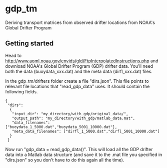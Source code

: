 # gdp_tm
Deriving transport matrices from observed drifter locations from NOAA's Global Drifter Program

## Getting started
Head to http://www.aoml.noaa.gov/envids/gld/FtpInterpolatedInstructions.php and download NOAA's Global Drifter Program (GDP) drifter data.
You'll need both the data (buoydata_xxx.dat) and the meta data (dirfl_xxx.dat) files.

In the gdp_tm/drifters folder create a file "dirs.json". This file points to relevant file locations that "read_gdp_data" uses.
It should contain the following fields.
```
{
 "dirs":
  {
   "input_dir": "my_directory/with_gdp/original_data/",
   "output_path": "my_directory/with_gdp/matlab_data.mat",
   "data_filenames": ["buoydata_1_5000.dat","buoydata_5001_10000.dat"],
   "meta_data_filenames": ["dirfl_1_5000.dat","dirfl_5001_10000.dat"]
  }
 }
 ```
 
 Now run "gdp_data = read_gdp_data()". This will load all the GDP drifter data into a Matlab data structure
 (and save it to the .mat file you specified in "dirs.json" so you don't have to do this again all the time).
 
